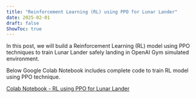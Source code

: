 ```yaml
---
title: "Reinforcement Learning (RL) using PPO for Lunar Lander"
date: 2025-02-01
draft: false
ShowToc: true
---
```

In this post, we will build a Reinforcement Learning (RL) model using PPO techniques to train Lunar Lander safely landing in OpenAI Gym simulated environment.

Below Google Colab Notebook includes complete code to train RL model using PPO technique.

[Colab Notebook - RL using PPO for Lunar Lander]()